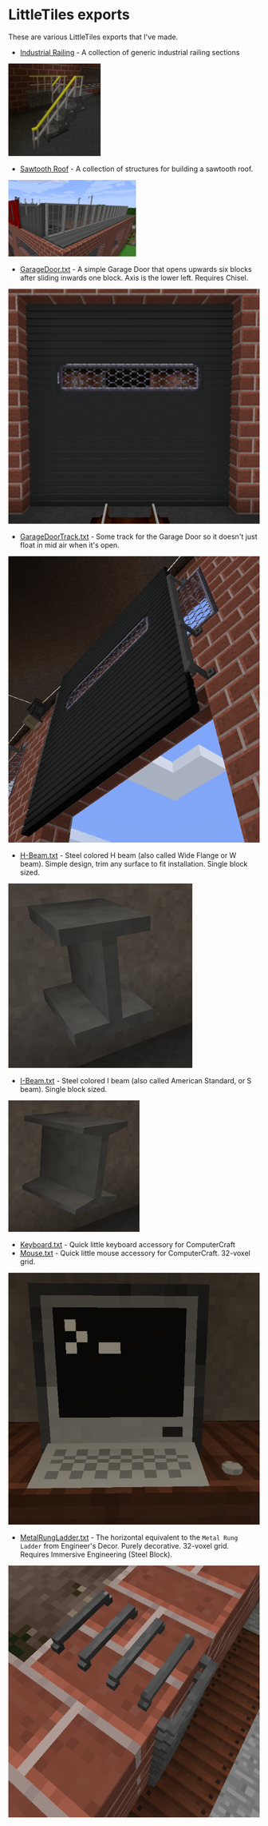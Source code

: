 # LittleTiles exports

These are various LittleTiles exports that I've made.

- [Industrial Railing](./Industrial%20Railing/) - A collection of generic industrial railing sections

![Industrial Railing overview](./Industrial%20Railing/IndustrialRailing-Demo-small.png)

- [Sawtooth Roof](./Sawtooth%20Roof/) - A collection of structures for building a sawtooth roof.

![Sawtooth Roof overview](./Sawtooth%20Roof/SawtoothRoof-1-small.png)

- [GarageDoor.txt](GarageDoor.txt?raw=true) - A simple Garage Door that opens upwards six blocks after sliding inwards one block. Axis is the lower left. Requires Chisel.

![Garage Door](GarageDoor.png)

- [GarageDoorTrack.txt](GarageDoorTrack.txt?raw=true) - Some track for the Garage Door so it doesn't just float in mid air when it's open.

![Garage Door Track](GarageDoorTrack.png)

- [H-Beam.txt](H-Beam.txt?raw=true) - Steel colored H beam (also called Wide Flange or W beam). Simple design, trim any surface to fit installation. Single block sized.

![H Beam](H-Beam.png)

- [I-Beam.txt](I-Beam.txt?raw=true) - Steel colored I beam (also called American Standard, or S beam). Single block sized.

![I Beam](I-Beam.png)

- [Keyboard.txt](Keyboard.txt?raw=true) - Quick little keyboard accessory for ComputerCraft
- [Mouse.txt](Mouse.txt?raw=true) - Quick little mouse accessory for ComputerCraft. 32-voxel grid.

![Keyboard and mouse](KeyboardMouse.png)

- [MetalRungLadder.txt](MetalRungLadder.txt?raw=true) - The horizontal equivalent to the `Metal Rung Ladder` from Engineer's Decor. Purely decorative. 32-voxel grid. Requires Immersive Engineering (Steel Block).

![Metal Rung Ladder](MetalRungLadder.png)
